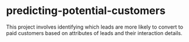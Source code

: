 # predicting-potential-customers
This project involves identifying which leads are more likely to convert to paid customers based on attributes of leads and their interaction details.
